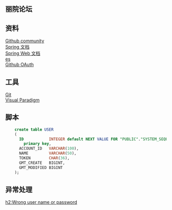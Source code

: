 ## 丽院论坛

## 资料
[Github community](https://github.com/1632409540/community)  
[Spring 文档](https://spring.io/guides)  
[Spring Web 文档](https://spring.io/guides/gs/serving-web-content/)  
[es](https://elasticsearch.cn/explore)  
[Github OAuth](https://developer.github.com/apps/building-oauth-apps/creating-an-oauth-app/)

## 工具
[Git](https://git-scm.com/)  
[Visual Paradigm](https://www.visual-paradigm.com)  

## 脚本
```sql
    create table USER
    (
      ID           INTEGER default NEXT VALUE FOR "PUBLIC"."SYSTEM_SEQUENCE_7E96F4B6_5A61_411E_80A2_B1BCEBB73D5D"
        primary key,
      ACCOUNT_ID   VARCHAR(100),
      NAME         VARCHAR(50),
      TOKEN        CHAR(36),
      GMT_CREATE   BIGINT,
      GMT_MODIFIED BIGINT
    );
```

## 异常处理

[h2:Wrong user name or password](https://blog.csdn.net/tripleDemo/article/details/98888281)
